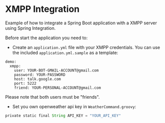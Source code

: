 # XMPP Integration #

Example of how to integrate a Spring Boot application with a XMPP server using Spring Integration.

Before start the application you need to:

- Create an `application.yml` file with your XMPP credentials. You can use the included `application.yml.sample` as a template:

```
demo:
  xmpp:
    user: YOUR-BOT-GMAIL-ACCOUNT@gmail.com
    password: YOUR-PASSWORD
    host: talk.google.com
    port: 5222
    friend: YOUR-PERSONAL-ACCOUNT@gmail.com
```

Please note that both users must be "friends".

- Set you own openweather api key in `WeatherCommand.groovy`:

```groovy
private static final String API_KEY = "YOUR_API_KEY"
```
